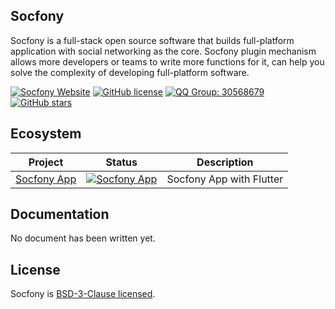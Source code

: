 ## Socfony

Socfony is a full-stack open source software that builds full-platform application with social networking as the core. Socfony plugin mechanism allows more developers or teams to write more functions for it, can help you solve the complexity of developing full-platform software.

[![Socfony Website](https://img.shields.io/badge/website-socfony.com-0076D6?style=for-the-badge)](https://socfony.com)
[![GitHub license](https://img.shields.io/github/license/socfony/socfony?style=for-the-badge)](https://opensource.org/licenses/BSD-3-Clause)
[![QQ Group: 30568679](https://img.shields.io/badge/qq%20group-30568679-eb1923?logo=tencent-qq&style=for-the-badge)](https://qm.qq.com/cgi-bin/qm/qr?k=yORvTv7AvoAvpsjL3OOHgrNNZplYh1NN&jump_from=webapi)
[![GitHub stars](https://img.shields.io/github/stars/socfony/socfony?color=6100A5&logo=github&style=for-the-badge)](https://github.com/socfony/socfony/stargazers)

## Ecosystem

| Project | Status | Description |
|---------|--------|-------------|
| [Socfony App](https://github.com/socfony/socfony-app) |  [![Socfony App](https://img.shields.io/badge/flutter-wip-0076D6?style=flat-square&logo=flutter)](https://github.com/socfony/socfony-app) | Socfony App with Flutter |


## Documentation

No document has been written yet.

## License

Socfony is [BSD-3-Clause licensed](https://opensource.org/licenses/BSD-3-Clause).
